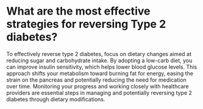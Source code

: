 # What are the most effective strategies for reversing Type 2 diabetes?

To effectively reverse type 2 diabetes, focus on dietary changes aimed at reducing sugar and carbohydrate intake. By adopting a low-carb diet, you can improve insulin sensitivity, which helps lower blood glucose levels. This approach shifts your metabolism toward burning fat for energy, easing the strain on the pancreas and potentially reducing the need for medication over time. Monitoring your progress and working closely with healthcare providers are essential steps in managing and potentially reversing type 2 diabetes through dietary modifications.